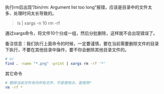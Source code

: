 执行rm后出现”/bin/rm: Argument list too long”报错，应该是目录中的文件太多、处理时间太长导致的。

> ls | xargs -n 10 rm -rf

通过xargs命令，将文件10个分成一组，然后分批删除，这样就不会出现错误了。

备注信息：我们执行上面命令的时候，一定要谨慎，要在当前需要删除文件的目录下执行，不要在其他目录中操作，要不你会删除其他目录文件的。

```bash
# or
find . -name "*.png" -print | xargs rm -rf '*'
```



其它命令

```bash
# 删除当前文件夹内所有文件，不是使用点，是使用*
rm -rf *
```

